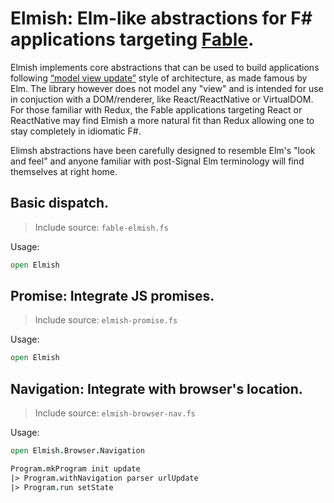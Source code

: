 Elmish: Elm-like abstractions for F# applications targeting [Fable](https://fable-compiler.github.io/).
=======

Elmish implements core abstractions that can be used to build applications following [“model view update”](http://www.elm-tutorial.org/en/02-elm-arch/01-introduction.html) style of architecture, as made famous by Elm.
The library however does not model any "view" and is intended for use in conjuction with a DOM/renderer, like React/ReactNative or VirtualDOM.  
For those familiar with Redux, the Fable applications targeting React or ReactNative may find Elmish a more natural fit than Redux allowing one to stay completely in idiomatic F#. 

Elimsh abstractions have been carefully designed to resemble Elm's "look and feel" and anyone familiar with post-Signal Elm terminology will find themselves at right home.

## Basic dispatch.
> Include source: `fable-elmish.fs`

Usage:
```fsharp
open Elmish
```

## Promise: Integrate JS promises.
> Include source: `elmish-promise.fs`

Usage:
```fsharp
open Elmish
```

## Navigation: Integrate with browser's location.
> Include source: `elmish-browser-nav.fs`

Usage:
```fsharp
open Elmish.Browser.Navigation

Program.mkProgram init update
|> Program.withNavigation parser urlUpdate
|> Program.run setState

```